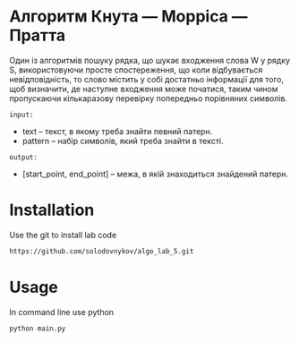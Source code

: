 # Алгоритм Кнута — Морріса — Пратта

Один із алгоритмів пошуку рядка, що шукає входження слова W у рядку S, використовуючи просте спостереження, що коли
відбувається невідповідність, то слово містить у собі достатньо інформації для того, щоб визначити, де наступне
входження може початися, таким чином пропускаючи кількаразову перевірку попередньо порівняних символів.

`input:`
- text – текст, в якому треба знайти певний патерн.
- pattern – набір символів, який треба знайти в тексті.

`output:`
- [start_point, end_point] – межа, в якій знаходиться знайдений патерн.

# Installation

Use the git to install lab code

```bash
https://github.com/solodovnykov/algo_lab_5.git
```

# Usage

In command line use python

```bash
python main.py
```
